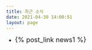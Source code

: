 ```yaml
---
title: 최근 소식
date: 2021-04-30 14:00:51
layout: page
---
```



* <font size="4">{% post_link news1 %}</font>
<p>&nbsp;</p>
